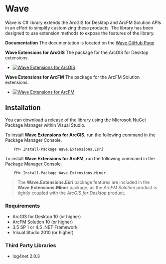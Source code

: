
# Wave #
Wave is C# library extends the ArcGIS for Desktop and ArcFM Solution APIs in an effort to simplify customizing these products. The library has been designed to use extension methods to expose the features of the library.

**Documentation**
The documentation is located on the [Wave GitHub Page](http://kbaesler.github.io/Wave/)


**Wave Extensions for ArcGIS**
The package for the ArcGIS for Desktop extensions.
- [![Wave Extensions for ArcGIS](https://buildstats.info/nuget/Wave.Extensions.Esri)](https://www.nuget.org/packages/Wave.Extensions.Esri/)

**Wave Extensions for ArcFM**
The package for the ArcFM Solution extensions.
- [![Wave Extensions for ArcFM](https://buildstats.info/nuget/Wave.Extensions.Miner)](https://www.nuget.org/packages/Wave.Extensions.Miner/)

## Installation ##
You can download a release of the library using the Microsoft NuGet Package Manager within Visual Studio.

To install **Wave Extensions for ArcGIS**, run the following command in the Package Manager Console.

```
	PM> Install-Package Wave.Extensions.Esri
```

To install **Wave Extensions for ArcFM**, run the following command in the Package Manager Console.

```
	PM> Install-Package Wave.Extensions.Miner
```

> The **Wave.Extensions.Esri** package features are included in the **Wave.Extensions.Miner** package, as the *ArcFM Solution* product is tightly coupled with the *ArcGIS for Desktop* product.

### Requirements ###
- ArcGIS for Desktop 10 (or higher)
- ArcFM Solution 10 (or higher)
- 3.5 SP 1 or 4.5 .NET Framework
- Visual Studio 2010 (or higher)

### Third Party Libraries ###
- log4net 2.0.3
